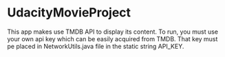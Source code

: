 # UdacityMovieProject
This app makes use TMDB API to display its content.
To run, you must use your own api key which can be easily acquired from TMDB.
That key must pe placed in NetworkUtils.java file in the static string API_KEY.
